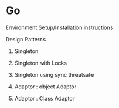 # Go
Environment Setup/Installation instructions

Design Patterns

1. Singleton 
2. Singleton with Locks
3. Singleton using sync threatsafe

4. Adaptor : object Adaptor
5. Adaptor : Class Adaptor
